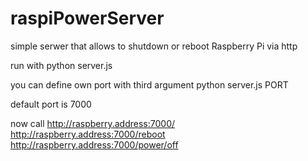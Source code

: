 # raspiPowerServer
simple serwer that allows to shutdown or reboot Raspberry Pi via http

run with
python server.js

you can define own port with third argument
python server.js PORT

default port is 7000

now call
http://raspberry.address:7000/
http://raspberry.address:7000/reboot
http://raspberry.address:7000/power/off


